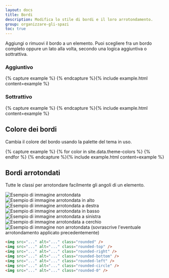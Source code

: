 ```yaml
---
layout: docs
title: Bordi
description: Modifica lo stile di bordi e il loro arrotondamento.
group: organizzare-gli-spazi
toc: true
---
```


Aggiungi o rimuovi il bordo a un elemento. Puoi scegliere fra un bordo completo oppure un lato alla volta, secondo una
logica aggiuntiva o sottrattiva.

### Aggiuntivo

<div class="bd-example-border-utils">
{% capture example %}
<span class="border"></span>
<span class="border-top"></span>
<span class="border-right"></span>
<span class="border-bottom"></span>
<span class="border-left"></span>
{% endcapture %}{% include example.html content=example %}
</div>

### Sottrattivo

<div class="bd-example-border-utils bd-example-border-utils-0">
{% capture example %}
<span class="border-0"></span>
<span class="border-top-0"></span>
<span class="border-right-0"></span>
<span class="border-bottom-0"></span>
<span class="border-left-0"></span>
{% endcapture %}{% include example.html content=example %}
</div>

## Colore dei bordi

Cambia il colore del bordo usando la palette del tema in uso.

<div class="bd-example-border-utils">
{% capture example %}
{% for color in site.data.theme-colors %}
<span class="border border-{{ color.name }}"></span>{% endfor %}
<span class="border border-white"></span>
{% endcapture %}{% include example.html content=example %}
</div>

## Bordi arrotondati

Tutte le classi per arrotondare facilmente gli angoli di un elemento.

<div class="bd-example bd-example-images">
  <img src="https://via.placeholder.com/75x75/ebebeb/808080/?text=Immagine" class="rounded" alt="Esempio di immagine arrotondata">
  <img src="https://via.placeholder.com/75x75/ebebeb/808080/?text=Immagine" class="rounded-top" alt="Esempio di immagine arrotondata in alto">
  <img src="https://via.placeholder.com/75x75/ebebeb/808080/?text=Immagine" class="rounded-right" alt="Esempio di immagine arrotondata a destra">
  <img src="https://via.placeholder.com/75x75/ebebeb/808080/?text=Immagine" class="rounded-bottom" alt="Esempio di immagine arrotondata in basso">
  <img src="https://via.placeholder.com/75x75/ebebeb/808080/?text=Immagine" class="rounded-left" alt="Esempio di immagine arrotondata a sinistra">
  <img src="https://via.placeholder.com/75x75/ebebeb/808080/?text=Immagine" class="rounded-circle" alt="Esempio di immagine arrotondata a cerchio">
  <img src="https://via.placeholder.com/75x75/ebebeb/808080/?text=Immagine" class="rounded-0" alt="Esempio di immagine non arrotondata (sovrascrive l'eventuale arrotondamento applicato precedentemente)">
</div>

```html
<img src="..." alt="..." class="rounded" />
<img src="..." alt="..." class="rounded-top" />
<img src="..." alt="..." class="rounded-right" />
<img src="..." alt="..." class="rounded-bottom" />
<img src="..." alt="..." class="rounded-left" />
<img src="..." alt="..." class="rounded-circle" />
<img src="..." alt="..." class="rounded-0" />
```
